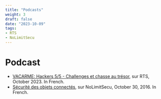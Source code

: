 ```yaml
---
title: "Podcasts"
weight: 3
draft: false
date: "2023-10-09"
tags:
- RTS
- NoLimitSecu
---
```

# Podcast

- [VACARME: Hackers 5/5 - Challenges et chasse au trésor](https://www.rts.ch/audio-podcast/2023/audio/hackers-5-5-challenges-et-chasse-au-tresor-26174629.html), sur RTS, October 2023. In French.
- [Sécurité des objets connectés](https://www.nolimitsecu.fr/securite-objets-connectes-axelle-apvrille/), sur NoLimitSecu, October 30, 2016. In French.


